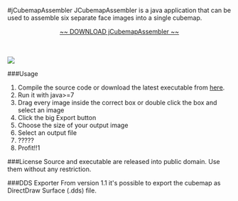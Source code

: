 #jCubemapAssembler
JCubemapAssembler is a java application that can be used to assemble six separate face images into a single cubemap.

<p align="center">
<a href="https://googledrive.com/host/0BwOEIhbHMKaFZFlNWW1hQVFrN1E" target="_blank">~~ DOWNLOAD jCubemapAssembler ~~</a>

<br />
<br />
<br />

<a target="_blank" href="https://www.youtube.com/watch?v=Y6Gh5d0oAEY"><img src="http://img.youtube.com/vi/Y6Gh5d0oAEY/0.jpg" /></a>
</p>

###Usage
  1. Compile the source code or download the latest executable from <a href="https://googledrive.com/host/0BwOEIhbHMKaFZFlNWW1hQVFrN1E" target="_blank">here</a>.
  2. Run it with java>=7 
  3. Drag every image inside the correct box or double click the box and select an image
  4. Click the big Export button
  5. Choose the size of your output image
  6. Select an output file
  7. ?????
  8. Profit!!1

  
###License
 Source and executable are released into public domain. Use them without any restriction.
  
  
###DDS Exporter
 From version 1.1 it's possible to export the cubemap as DirectDraw Surface (.dds) file.
